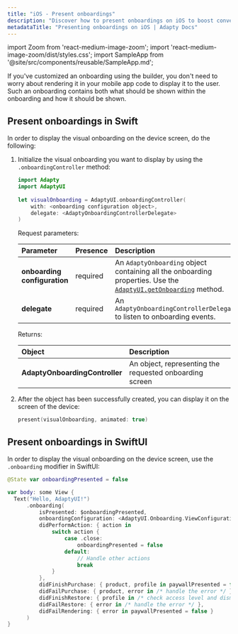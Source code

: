 ```yaml
---
title: "iOS - Present onboardings"
description: "Discover how to present onboardings on iOS to boost conversions and revenue."
metadataTitle: "Presenting onboardings on iOS | Adapty Docs"
---
```


import Zoom from 'react-medium-image-zoom';
import 'react-medium-image-zoom/dist/styles.css';
import SampleApp from '@site/src/components/reusable/SampleApp.md';

If you've customized an onboarding using the builder, you don't need to worry about rendering it in your mobile app code to display it to the user. Such an onboarding contains both what should be shown within the onboarding and how it should be shown.

## Present onboardings in Swift

In order to display the visual onboarding on the device screen, do the following:

1. Initialize the visual onboarding you want to display by using the  `.onboardingController` method:

     ```swift showLineNumbers title="Swift"
     import Adapty
     import AdaptyUI
        
     let visualOnboarding = AdaptyUI.onboardingController(
         with: <onboarding configuration object>,
         delegate: <AdaptyOnboardingControllerDelegate>
     )
     ```

   Request parameters:

   | Parameter                    | Presence | Description                                                                                                                        |
   |:-----------------------------|:---------|:-----------------------------------------------------------------------------------------------------------------------------------|
   | **onboarding configuration** | required | An `AdaptyOnboarding` object containing all the onboarding properties. Use the [`AdaptyUI.getOnboarding`](get-onboardings) method. |
   | **delegate**                 | required | An `AdaptyOnboardingControllerDelegate` to listen to onboarding events.                                                            |

   Returns:

   | Object                         | Description                                             |
   |:-------------------------------|:--------------------------------------------------------|
   | **AdaptyOnboardingController** | An object, representing the requested onboarding screen |

2. After the object has been successfully created, you can display it on the screen of the device:

   ```swift showLineNumbers title="Swift"
   present(visualOnboarding, animated: true)
   ```

## Present onboardings in SwiftUI

In order to display the visual onboarding on the device screen, use the `.onboarding` modifier in SwiftUI:

```swift showLineNumbers title="SwiftUI"
@State var onboardingPresented = false

var body: some View {
  Text("Hello, AdaptyUI!")
      .onboarding(
          isPresented: $onboardingPresented,
          onboardingConfiguration: <AdaptyUI.Onboarding.ViewConfiguration>,
          didPerformAction: { action in
              switch action {
                  case .close:
                      onboardingPresented = false
                  default:
                      // Handle other actions
                      break
              }
          },
          didFinishPurchase: { product, profile in paywallPresented = false },
          didFailPurchase: { product, error in /* handle the error */ },
          didFinishRestore: { profile in /* check access level and dismiss */  },
          didFailRestore: { error in /* handle the error */ },
          didFailRendering: { error in paywallPresented = false }
      )
}
```


